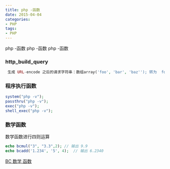 ```yaml
---
title: php -函数
date: 2015-04-04
categories: 
- PHP
tags:
- PHP
---
```


php -函数
php -函数
php -函数

<!-- more -->

### http_build_query  

```php
 生成 URL-encode 之后的请求字符串：数组array('foo', 'bar', 'baz''); 转为  foo=bar&baz=boom
```

### 程序执行函数

```php
system("php -v");
passthru("php -v");
exec("php -v");
shell_exec("php -v");
```

### 数学函数

数学函数进行四则运算

```php
echo bcmul("3", "3.3",2); // 输出 9.9
echo bcadd('1.234', '5', 4);  // 输出 6.2340
```

[BC 数学 函数](https://www.php.net/manual/zh/ref.bc.php)